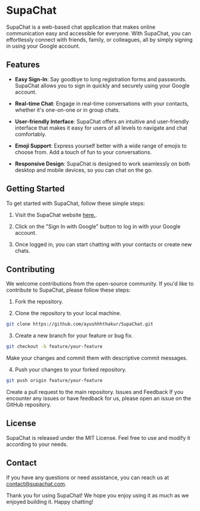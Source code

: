 # SupaChat

SupaChat is a web-based chat application that makes online communication easy and accessible for everyone. With SupaChat, you can effortlessly connect with friends, family, or colleagues, all by simply signing in using your Google account.

## Features

- **Easy Sign-In**: Say goodbye to long registration forms and passwords. SupaChat allows you to sign in quickly and securely using your Google account.

- **Real-time Chat**: Engage in real-time conversations with your contacts, whether it's one-on-one or in group chats.

- **User-friendly Interface**: SupaChat offers an intuitive and user-friendly interface that makes it easy for users of all levels to navigate and chat comfortably.

- **Emoji Support**: Express yourself better with a wide range of emojis to choose from. Add a touch of fun to your conversations.

- **Responsive Design**: SupaChat is designed to work seamlessly on both desktop and mobile devices, so you can chat on the go.

## Getting Started

To get started with SupaChat, follow these simple steps:

1. Visit the SupaChat website [here.](https://www.supachat.netlify.app).

2. Click on the "Sign In with Google" button to log in with your Google account.

3. Once logged in, you can start chatting with your contacts or create new chats.

## Contributing

We welcome contributions from the open-source community. If you'd like to contribute to SupaChat, please follow these steps:

1. Fork the repository.

2. Clone the repository to your local machine.

```bash
git clone https://github.com/ayushhhthakur/SupaChat.git
```
3. Create a new branch for your feature or bug fix.

```bash
git checkout -b feature/your-feature
```
Make your changes and commit them with descriptive commit messages.

4. Push your changes to your forked repository.

```bash
git push origin feature/your-feature
```
Create a pull request to the main repository.
Issues and Feedback
If you encounter any issues or have feedback for us, please open an issue on the GitHub repository.

## License
SupaChat is released under the MIT License. Feel free to use and modify it according to your needs.

## Contact
If you have any questions or need assistance, you can reach us at contact@supachat.com.

Thank you for using SupaChat! We hope you enjoy using it as much as we enjoyed building it. Happy chatting!
